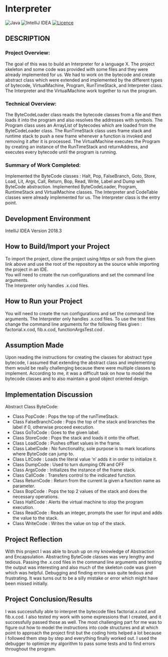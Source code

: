 # Interpreter
![Java](https://img.shields.io/badge/java-%23ED8B00.svg?style=for-the-badge&logo=java&logoColor=white)
![IntelliJ IDEA](https://img.shields.io/badge/IntelliJIDEA-000000.svg?style=for-the-badge&logo=intellij-idea&logoColor=white)
[![Licence](https://img.shields.io/github/license/Ileriayo/markdown-badges?style=for-the-badge)](./LICENSE)

## DESCRIPTION

### Project Overview:
The goal of this was to build an Interpreter for a language X. The project skeleton and some code was provided with some files and they were already implemented for us. We had to work on the bytecode and create abstract class which were extended and implemented by the different types of bytecode, VirtualMachine, Program, RunTimeStack, and Interpreter class. The Interpreter and the VirtualMachine work together to run the program. 

### Technical Overview:
The ByteCodeLoader class reads the bytecode classes from a file and then loads it into the program and also resolves the addresses with symbols. The Program class uses an ArrayList of bytecodes which are loaded from the ByteCodeLoader class. The RunTimeStack class uses frame stack and runtime stack to push a new frame whenever a function is invoked and removing it after it is processed. The VirtualMachine executes the Program by creating an instance of the RunTimeStack and returnAddress, and executes every bytecode until the program is running. 

### Summary of Work Completed:
Implemented the ByteCode classes : Halt, Pop, FalseBranch, Goto, Store, Load, Lit, Args, Call, Return, Bop, Read, Write, Label and Dump with ByteCode abstraction. Implemented ByteCodeLoader, Program, RuntimeStack and VirtualMachine classes. The Interpreter and CodeTable classes were already implemented for us. The Interpreter class is the entry point.

## Development Environment
IntelliJ IDEA Version 2018.3

## How to Build/Import your Project
To import the project, clone the project using https or ssh from the given link above and use the root of the repository as the source while importing the project in an IDE. <br/>
You will need to create the run configurations and set the command line arguments. <br/>
The Interpreter only handles .x.cod files. 

## How to Run your Project
You will need to create the run configurations and set the command line arguments. The Interpreter only handles .x.cod files. To use the test files change the command line arguments for the following files given : factorial.x.cod, fib.x.cod, functionArgsTest.cod . 

## Assumption Made
Upon reading the instructions for creating the classes for abstract type bytecode, I assumed that extending the abstract class and implementing them would be really challenging because there were multiple classes to implement. According to me, it was a difficult task on how to model the bytecode classes and to also maintain a good object oriented design.

## Implementation Discussion
Abstract Class ByteCode:
- Class PopCode : Pops the top of the runTimeStack.
- Class FalseBranchCode : Pops the top of the stack and branches the label if 0, otherwise proceed execution.
- Class GoToCode : Goes to the given label.
- Class StoreCode : Pops the stack and loads it onto the offset.
- Class LoadCode : Pushes offset values in the frame.
- Class LabelCode : No functionality, sole purpose is to mark locations where ByteCode can jump to.
- Class LitCode : Loads the literal value ‘n’ adds it in order to initialize it.
- Class DumpCode : Used to turn dumping ON and OFF
- Class ArgsCode : Initializes the instance of the frame stack.
- Class CallCode : Transfers control to the indicated function.
- Class ReturnCode : Return from the current la given a function name as parameter.
- Class BopCode : Pops the top 2 values of the stack and does the necessary operations.
- Class HaltCode : Alerts the virtual machine to stop the program execution.
- Class ReadCode : Reads an integer, prompts the user for input and adds the value to the stack.
- Class WriteCode : Writes the value on top of the stack.

## Project Reflection
With this project I was able to brush up on my knowledge of Abstraction and Encapsulation. Abstracting ByteCode classes was very lengthy and tedious. Passing the .x.cod files in the command line arguments and testing the output was interesting and also much of the skeleton code was given which was helpful. Debugging and finding errors was quite tedious and frustrating. It was turns out to be a silly mistake or error which might have been missed initially.

## Project Conclusion/Results
I was successfully able to interpret the bytecode files factorial.x.cod and fib.x.cod. I also tested my work with some expressions that I created, and it successfully passed those as well. The most challenging part for me was to figure out how to model the instructions into code structures and at which point to approach the project first but the coding hints helped a lot because I followed them step by step and everything finally worked out. I used the debugger to optimize my algorithm to pass some tests and to find errors throughout the program.
